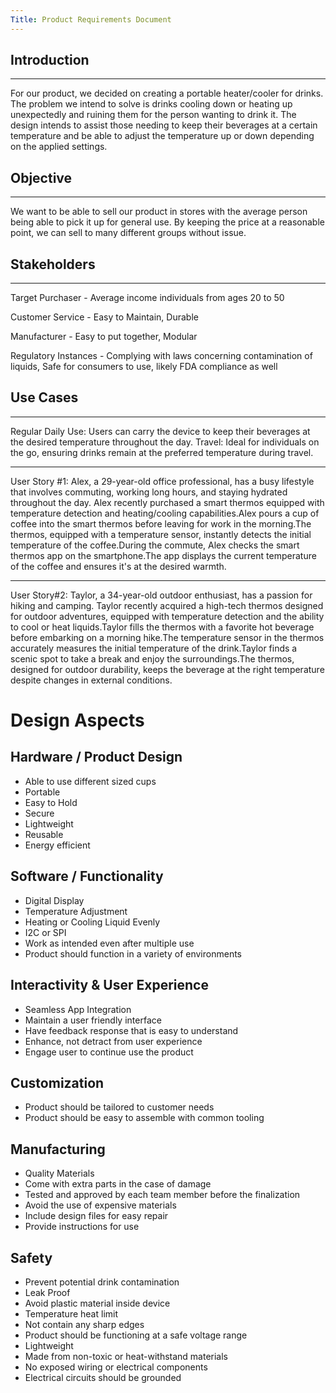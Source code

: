 ```yaml
---
Title: Product Requirements Document
---
```

## Introduction
_____________
For our product, we decided on creating a portable heater/cooler for drinks. The problem we intend to solve is drinks cooling down or heating up unexpectedly and ruining them for the person wanting to drink it. The design intends to assist those needing to keep their beverages at a certain temperature and be able to adjust the temperature up or down depending on the applied settings.


## Objective
_____________
We want to be able to sell our product in stores with the average person being able to pick it up for general use. By keeping the price at a reasonable point, we can sell to many different groups without issue.


## Stakeholders
_____________
Target Purchaser - Average income individuals from ages 20 to 50

Customer Service - Easy to Maintain, Durable 

Manufacturer - Easy to put together, Modular

Regulatory Instances - Complying with laws concerning contamination of liquids, Safe for consumers to use, likely FDA compliance as well



## Use Cases
_____________
Regular Daily Use: Users can carry the device to keep their beverages at the desired temperature throughout the day.
Travel: Ideal for individuals on the go, ensuring drinks remain at the preferred temperature during travel.
 _____________
User Story #1: Alex, a 29-year-old office professional, has a busy lifestyle that involves commuting, working long hours, and staying hydrated throughout the day. Alex recently purchased a smart thermos equipped with temperature detection and heating/cooling capabilities.Alex pours a cup of coffee into the smart thermos before leaving for work in the morning.The thermos, equipped with a temperature sensor, instantly detects the initial temperature of the coffee.During the commute, Alex checks the smart thermos app on the smartphone.The app displays the current temperature of the coffee and ensures it's at the desired warmth.
_____________
User Story#2: Taylor, a 34-year-old outdoor enthusiast, has a passion for hiking and camping. Taylor recently acquired a high-tech thermos designed for outdoor adventures, equipped with temperature detection and the ability to cool or heat liquids.Taylor fills the thermos with a favorite hot beverage before embarking on a morning hike.The temperature sensor in the thermos accurately measures the initial temperature of the drink.Taylor finds a scenic spot to take a break and enjoy the surroundings.The thermos, designed for outdoor durability, keeps the beverage at the right temperature despite changes in external conditions.

# Design Aspects
## Hardware / Product Design
- Able to use different sized cups
- Portable
- Easy to Hold
- Secure
- Lightweight
- Reusable
- Energy efficient
## Software / Functionality
- Digital Display
- Temperature Adjustment
- Heating or Cooling Liquid Evenly
- I2C or SPI
- Work as intended even after multiple use
- Product should function in a variety of environments
 ## Interactivity & User Experience
- Seamless App Integration
- Maintain a user friendly interface
- Have feedback response that is easy to understand
- Enhance, not detract from user experience
- Engage user to continue use the product
##  Customization
- Product should be tailored to customer needs
- Product should be easy to assemble with common tooling
## Manufacturing
- Quality Materials
- Come with extra parts in the case of damage
- Tested and approved by each team member before the finalization
- Avoid the use of expensive materials
- Include design files for easy repair
- Provide instructions for use
## Safety
- Prevent potential drink contamination
- Leak Proof
- Avoid plastic material inside device
- Temperature heat limit
- Not contain any sharp edges
- Product should be functioning at a safe voltage range
- Lightweight
- Made from non-toxic or heat-withstand materials
- No exposed wiring or electrical components
- Electrical circuits should be grounded
